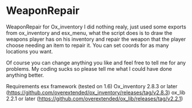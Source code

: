 # WeaponRepair
WeaponRepair for Ox_inventory
I did nothing realy, just used some exports from ox_inventory and esx_menu, what the script does is to draw the weapons player has on his inventory and repair the weapon that the player choose needing an item to repair it. You can set coords for as many locations you want.

Of course you can change anything you like and feel free to tell me for any problems. My coding sucks so please tell me what I could have done anything better.

Requirements
esx framework (tested on 1.6)
Ox_inventory 2.8.3 or later (https://github.com/overextended/ox_inventory/releases/tag/v2.8.3)
ox_lib 2.2.1 or later (https://github.com/overextended/ox_lib/releases/tag/v2.2.1)
